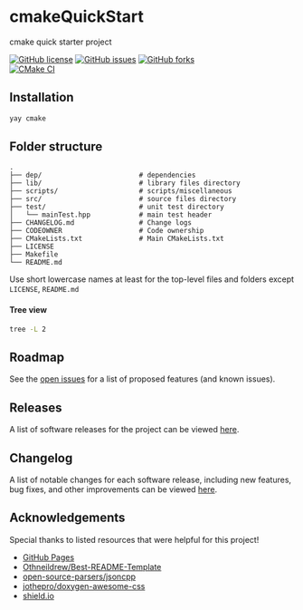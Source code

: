 # cmakeQuickStart
cmake quick starter project
<!-- ABOUT THE PROJECT -->
<a href="https://github.com/Neeraj2K18/cmakeQuickStart/blob/main/LICENSE"><img alt="GitHub license" src="https://img.shields.io/github/license/Neeraj2K18/cmakeQuickStart"></a>
<a href="https://github.com/Neeraj2K18/cmakeQuickStart/issues"><img alt="GitHub issues" src="https://img.shields.io/github/issues/Neeraj2K18/cmakeQuickStart"></a>
<a href="https://github.com/Neeraj2K18/cmakeQuickStart/network"><img alt="GitHub forks" src="https://img.shields.io/github/forks/Neeraj2K18/cmakeQuickStart"></a>\
[![CMake CI](https://github.com/Neeraj2K18/cmakeQuickStart/actions/workflows/cmake.yml/badge.svg?branch=main)](https://github.com/Neeraj2K18/cmakeQuickStart/actions/workflows/cmake.yml)

## Installation
```bash
yay cmake
```
## Folder structure
    .
    ├── dep/                        # dependencies
    ├── lib/                        # library files directory
    ├── scripts/                    # scripts/miscellaneous
    ├── src/                        # source files directory
    ├── test/                       # unit test directory
    │   └── mainTest.hpp            # main test header
    ├── CHANGELOG.md                # Change logs
    ├── CODEOWNER                   # Code ownership
    ├── CMakeLists.txt              # Main CMakeLists.txt
    ├── LICENSE         
    ├── Makefile
    └── README.md   
    
Use short lowercase names at least for the top-level files and folders except `LICENSE`, `README.md`

#### Tree view
```bash
tree -L 2
```
<!-- ROADMAP -->
## Roadmap
See the [open issues](https://github.com/Neeraj2K18/cmakeQuickStart/issues) for a list of proposed features (and known issues).

<!--Change and Release Log -->
## Releases
A list of software releases for the project can be viewed [here](https://github.com/Neeraj2K18/cmakeQuickStart/releases).

## Changelog
A list of notable changes for each software release, including new features, bug fixes, and other improvements can be viewed [here](CHANGELOG.md).

<!--Acknowledgements -->
## Acknowledgements
Special thanks to listed resources that were helpful for this project!

* [GitHub Pages](https://pages.github.com)
* [Othneildrew/Best-README-Template](https://github.com/othneildrew/Best-README-Template)
* [open-source-parsers/jsoncpp](https://github.com/open-source-parsers/jsoncpp)
* [jothepro/doxygen-awesome-css](https://github.com/jothepro/doxygen-awesome-css/tree/d4c30c7a2e1a27388f247c87a0444e5328f89afb)
* [shield.io](https://shields.io/)